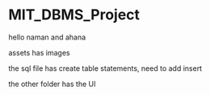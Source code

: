 # MIT_DBMS_Project
hello naman and ahana

assets has images

the sql file has create table statements, need to add insert

the other folder has the UI

